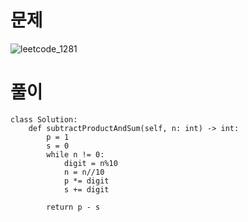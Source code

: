 # 문제
![leetcode_1281](https://user-images.githubusercontent.com/51700219/78254470-edfecc00-7530-11ea-9685-0758af97cb7d.png)
# 풀이
```python3
class Solution:
    def subtractProductAndSum(self, n: int) -> int:
        p = 1
        s = 0
        while n != 0:
            digit = n%10
            n = n//10
            p *= digit
            s += digit
        
        return p - s
```

